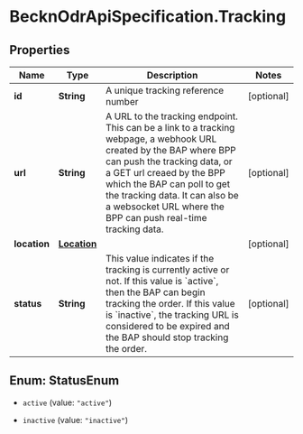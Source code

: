 # BecknOdrApiSpecification.Tracking

## Properties

Name | Type | Description | Notes
------------ | ------------- | ------------- | -------------
**id** | **String** | A unique tracking reference number | [optional] 
**url** | **String** | A URL to the tracking endpoint. This can be a link to a tracking webpage, a webhook URL created by the BAP where BPP can push the tracking data, or a GET url creaed by the BPP which the BAP can poll to get the tracking data. It can also be a websocket URL where the BPP can push real-time tracking data. | [optional] 
**location** | [**Location**](Location.md) |  | [optional] 
**status** | **String** | This value indicates if the tracking is currently active or not. If this value is &#x60;active&#x60;, then the BAP can begin tracking the order. If this value is &#x60;inactive&#x60;, the tracking URL is considered to be expired and the BAP should stop tracking the order. | [optional] 



## Enum: StatusEnum


* `active` (value: `"active"`)

* `inactive` (value: `"inactive"`)




